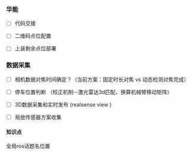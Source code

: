### 华能
- [ ] 代码交接
- [ ] 二维码点位配置
- [ ] 上装剩余点位部署


### 数据采集
- [ ] 相机数据对焦时间确定？（当前方案：固定时长对焦 vs 动态检测对焦完成）
- [ ] 停车位置判断 （校正机制--激光雷达3d匹配，换算机械臂移动矩阵）
- [ ] 3D数据采集和实时发布 (realsense view ) 
- [ ] 局放传感器方案收集


#### 知识点

全局ros话题名位置
